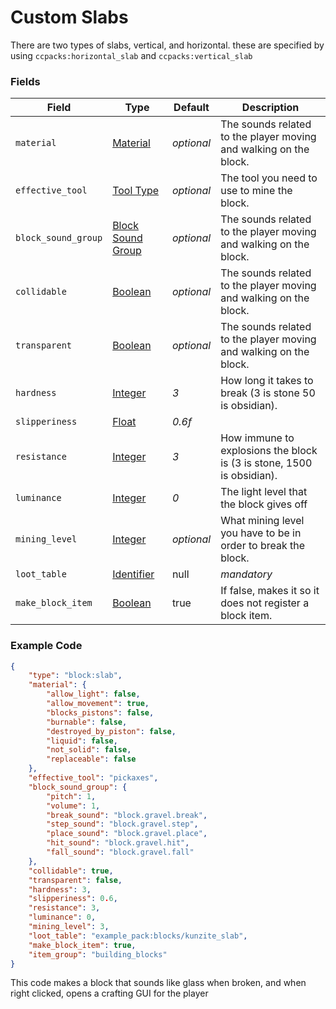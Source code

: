 # Custom Slabs

There are two types of slabs, vertical, and horizontal. these are specified by using `ccpacks:horizontal_slab` and `ccpacks:vertical_slab`

### Fields

   Field   | Type | Default | Description
-----------|------|---------|-------------
`material` | [Material](../block/materials.md) | *optional* | The sounds related to the player moving and walking on the block.
`effective_tool` | [Tool Type](../../data_types/tool_types) | *optional* | The tool you need to use to mine the block.
`block_sound_group` | [Block Sound Group](../block/sounds.md) | *optional* | The sounds related to the player moving and walking on the block.
`collidable` | [Boolean](../submodules/apoli-docs/docs/data_types/boolean.md) | *optional* | The sounds related to the player moving and walking on the block.
`transparent` | [Boolean](../submodules/apoli-docs/docs/data_types/boolean.md) | *optional* | The sounds related to the player moving and walking on the block.
`hardness` | [Integer](../submodules/apoli-docs/docs/data_types/integer.md) | *3* | How long it takes to break (3 is stone 50 is obsidian).
`slipperiness` | [Float](../submodules/apoli-docs/docs/data_types/float.md) | *0.6f* | 
`resistance` | [Integer](../submodules/apoli-docs/docs/data_types/integer.md) | *3* | How immune to explosions the block is (3 is stone, 1500 is obsidian).
`luminance` | [Integer](../submodules/apoli-docs/docs/data_types/integer.md) | *0* | The light level that the block gives off
`mining_level` | [Integer](../submodules/apoli-docs/docs/data_types/integer.md) | *optional* | What mining level you have to be in order to break the block.
`loot_table` | [Identifier](../submodules/apoli-docs/docs/data_types/identifier.md) | null | *mandatory* | The loot table for the block(s) that is dropped when this block is broken
`make_block_item` | [Boolean](../submodules/apoli-docs/docs/data_types/boolean.md) | true | If false, makes it so it does not register a block item.

### Example Code

```json
{
	"type": "block:slab",
	"material": {
		"allow_light": false,
		"allow_movement": true,
		"blocks_pistons": false,
		"burnable": false,
		"destroyed_by_piston": false,
		"liquid": false,
		"not_solid": false,
		"replaceable": false
	},
	"effective_tool": "pickaxes",
	"block_sound_group": {
		"pitch": 1,
		"volume": 1,
		"break_sound": "block.gravel.break",
		"step_sound": "block.gravel.step",
		"place_sound": "block.gravel.place",
		"hit_sound": "block.gravel.hit",
		"fall_sound": "block.gravel.fall"
	},
	"collidable": true,
	"transparent": false,
	"hardness": 3,
	"slipperiness": 0.6,
	"resistance": 3,
	"luminance": 0,
	"mining_level": 3,
	"loot_table": "example_pack:blocks/kunzite_slab",
	"make_block_item": true,
	"item_group": "building_blocks"
}
```

This code makes a block that sounds like glass when broken, and when right clicked, opens a crafting GUI for the player